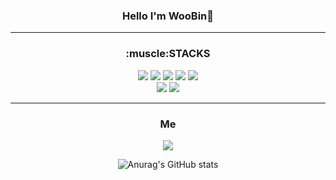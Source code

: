 <!--
**wbin0718/wbin0718** is a ✨ _special_ ✨ repository because its `README.md` (this file) appears on your GitHub profile.

Here are some ideas to get you started:

- 🔭 I’m currently working on ...
- 🌱 I’m currently learning ...
- 👯 I’m looking to collaborate on ...
- 🤔 I’m looking for help with ...
- 💬 Ask me about ...
- 📫 How to reach me: ...
- 😄 Pronouns: ...
- ⚡ Fun fact: ...
-->
<div align = "center">
  <h3 align = "center">Hello I'm WooBin👋</h3>
  <hr>
  <h3 align = "center">:muscle:STACKS</h3>
  <p align="center">
  <img src="https://img.shields.io/badge/Python3-3776AB?style=for-the-badge&logo=Python&logoColor=white">
  <img src="https://img.shields.io/badge/JavaScript-F7DF1E?style=for-the-badge&logo=JavaScript&logoColor=white">
  <img src="https://img.shields.io/badge/CSS3-1572B6?style=for-the-badge&logo=CSS3&logoColor=white">
  <img src="https://img.shields.io/badge/HTML5-E34F26?style=for-the-badge&logo=HTML&logoColor=white">
  <img src="https://img.shields.io/badge/VSCODE-007ACC?style=for-the-badge&logo=Visual Studio Code&logoColor=white">
  <br>
  <img src="https://img.shields.io/badge/GIT-F05032?style=for-the-badge&logo=GIT&logoColor=white">
  <img src="https://img.shields.io/badge/GITHUB-181717?style=for-the-badge&logo=GITHUB&logoColor=white"></p>
  
  <hr>
  
  <h3 align = "center">Me</h3>

  <a href="https://wbin0718.github.io/"><img src="https://img.shields.io/badge/BLOG-F05032?style=flat-square&logo=Python&logoColor=white&link=https://wbin0718.github.io/"/></a>

  ![Anurag's GitHub stats](https://github-readme-stats.vercel.app/api?username=wbin0718&show_icons=true&theme=onedark)

</div>

